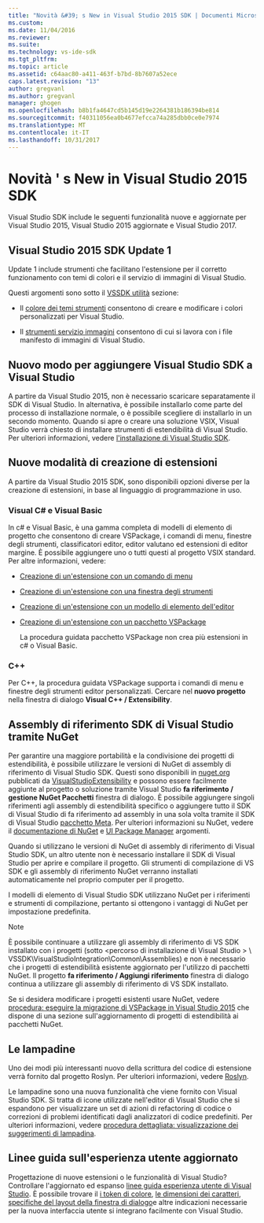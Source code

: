 ```yaml
---
title: "Novità &#39; s New in Visual Studio 2015 SDK | Documenti Microsoft"
ms.custom: 
ms.date: 11/04/2016
ms.reviewer: 
ms.suite: 
ms.technology: vs-ide-sdk
ms.tgt_pltfrm: 
ms.topic: article
ms.assetid: c64aac80-a411-463f-b7bd-8b7607a52ece
caps.latest.revision: "13"
author: gregvanl
ms.author: gregvanl
manager: ghogen
ms.openlocfilehash: b8b1fa4647cd5b145d19e2264381b186394be814
ms.sourcegitcommit: f40311056ea0b4677efcca74a285dbb0ce0e7974
ms.translationtype: MT
ms.contentlocale: it-IT
ms.lasthandoff: 10/31/2017
---
```

# <a name="what39s-new-in-the-visual-studio-2015-sdk"></a>Novità &#39; s New in Visual Studio 2015 SDK
Visual Studio SDK include le seguenti funzionalità nuove e aggiornate per Visual Studio 2015, Visual Studio 2015 aggiornate e Visual Studio 2017.  
  
## <a name="vs-2015-sdk-update-1"></a>Visual Studio 2015 SDK Update 1  
 Update 1 include strumenti che facilitano l'estensione per il corretto funzionamento con temi di colori e il servizio di immagini di Visual Studio.  
  
 Questi argomenti sono sotto il [VSSDK utilità](../extensibility/internals/vssdk-utilities.md) sezione:  
  
-   Il [colore dei temi strumenti](../extensibility/internals/color-theming-tools.md) consentono di creare e modificare i colori personalizzati per Visual Studio.  
  
-   Il [strumenti servizio immagini](../extensibility/internals/image-service-tools.md) consentono di cui si lavora con i file manifesto di immagini di Visual Studio.  
  
## <a name="new-way-to-add-the-visual-studio-sdk-to-visual-studio"></a>Nuovo modo per aggiungere Visual Studio SDK a Visual Studio  
 A partire da Visual Studio 2015, non è necessario scaricare separatamente il SDK di Visual Studio. In alternativa, è possibile installarlo come parte del processo di installazione normale, o è possibile scegliere di installarlo in un secondo momento. Quando si apre o creare una soluzione VSIX, Visual Studio verrà chiesto di installare strumenti di estendibilità di Visual Studio. Per ulteriori informazioni, vedere [l'installazione di Visual Studio SDK](../extensibility/installing-the-visual-studio-sdk.md).  
  
## <a name="new-ways-of-creating-extensions"></a>Nuove modalità di creazione di estensioni  
 A partire da Visual Studio 2015 SDK, sono disponibili opzioni diverse per la creazione di estensioni, in base al linguaggio di programmazione in uso.  
  
### <a name="visual-c-and-visual-basic"></a>Visual C# e Visual Basic  
 In c# e Visual Basic, è una gamma completa di modelli di elemento di progetto che consentono di creare VSPackage, i comandi di menu, finestre degli strumenti, classificatori editor, editor valutano ed estensioni di editor margine. È possibile aggiungere uno o tutti questi al progetto VSIX standard. Per altre informazioni, vedere:  
  
-   [Creazione di un'estensione con un comando di menu](../extensibility/creating-an-extension-with-a-menu-command.md)  
  
-   [Creazione di un'estensione con una finestra degli strumenti](../extensibility/creating-an-extension-with-a-tool-window.md)  
  
-   [Creazione di un'estensione con un modello di elemento dell'editor](../extensibility/creating-an-extension-with-an-editor-item-template.md)  
  
-   [Creazione di un'estensione con un pacchetto VSPackage](../extensibility/creating-an-extension-with-a-vspackage.md)  
  
     La procedura guidata pacchetto VSPackage non crea più estensioni in c# o Visual Basic.  
  
### <a name="c"></a>C++  
 Per C++, la procedura guidata VSPackage supporta i comandi di menu e finestre degli strumenti editor personalizzati. Cercare nel **nuovo progetto** nella finestra di dialogo **Visual C++ / Extensibility**.  
  
## <a name="vs-sdk-reference-assemblies-via-nuget"></a>Assembly di riferimento SDK di Visual Studio tramite NuGet  
 Per garantire una maggiore portabilità e la condivisione dei progetti di estendibilità, è possibile utilizzare le versioni di NuGet di assembly di riferimento di Visual Studio SDK.  Questi sono disponibili in [nuget.org](http://www.nuget.org) pubblicati da [VisualStudioExtensibility](http://www.nuget.org/profiles/VisualStudioExtensibility) e possono essere facilmente aggiunte al progetto o soluzione tramite Visual Studio **fa riferimento / gestione NuGet Pacchetti** finestra di dialogo. È possibile aggiungere singoli riferimenti agli assembly di estendibilità specifico o aggiungere tutto il SDK di Visual Studio di fa riferimento ad assembly in una sola volta tramite il SDK di Visual Studio [pacchetto Meta](http://www.nuget.org/packages/VSSDK_Reference_Assemblies). Per ulteriori informazioni su NuGet, vedere il [documentazione di NuGet](http://docs.microsoft.com/NuGet) e [UI Package Manager](http://docs.microsoft.com/NuGet/Tools/Package-Manager-UI) argomenti.  
  
 Quando si utilizzano le versioni di NuGet di assembly di riferimento di Visual Studio SDK, un altro utente non è necessario installare il SDK di Visual Studio per aprire e compilare il progetto.  Gli strumenti di compilazione di VS SDK e gli assembly di riferimento NuGet verranno installati automaticamente nel proprio computer per il progetto.  
  
 I modelli di elemento di Visual Studio SDK utilizzano NuGet per i riferimenti e strumenti di compilazione, pertanto si ottengono i vantaggi di NuGet per impostazione predefinita.  
  
> [!NOTE]
>  È possibile continuare a utilizzare gli assembly di riferimento di VS SDK installato con i progetti (sotto \<percorso di installazione di Visual Studio > \ VSSDK\VisualStudioIntegration\Common\Assemblies) e non è necessario che i progetti di estendibilità esistente aggiornato per l'utilizzo di pacchetti NuGet.  Il progetto **fa riferimento / Aggiungi riferimento** finestra di dialogo continua a utilizzare gli assembly di riferimento di VS SDK installato.  
>   
>  Se si desidera modificare i progetti esistenti usare NuGet, vedere [procedura: eseguire la migrazione di VSPackage in Visual Studio 2015](../extensibility/how-to-migrate-extensibility-projects-to-visual-studio-2015.md) che dispone di una sezione sull'aggiornamento di progetti di estendibilità ai pacchetti NuGet.  
  
## <a name="light-bulbs"></a>Le lampadine  
 Uno dei modi più interessanti nuovo della scrittura del codice di estensione verrà fornito dal progetto Roslyn. Per ulteriori informazioni, vedere [Roslyn](https://github.com/dotnet/Roslyn).  
  
 Le lampadine sono una nuova funzionalità che viene fornito con Visual Studio SDK. Si tratta di icone utilizzate nell'editor di Visual Studio che si espandono per visualizzare un set di azioni di refactoring di codice o correzioni di problemi identificati dagli analizzatori di codice predefiniti. Per ulteriori informazioni, vedere [procedura dettagliata: visualizzazione dei suggerimenti di lampadina](../extensibility/walkthrough-displaying-light-bulb-suggestions.md).  
  
## <a name="updated-user-experience-guidelines"></a>Linee guida sull'esperienza utente aggiornato  
 Progettazione di nuove estensioni o le funzionalità di Visual Studio? Controllare l'aggiornato ed espanso [linee guida esperienza utente di Visual Studio](../extensibility/ux-guidelines/visual-studio-user-experience-guidelines.md).  È possibile trovare il [i token di colore](../extensibility/ux-guidelines/shared-colors-for-visual-studio.md), [le dimensioni dei caratteri](../extensibility/ux-guidelines/fonts-and-formatting-for-visual-studio.md), [specifiche del layout della finestra di dialogo](../extensibility/ux-guidelines/layout-for-visual-studio.md)e altre indicazioni necessarie per la nuova interfaccia utente si integrano facilmente con Visual Studio.